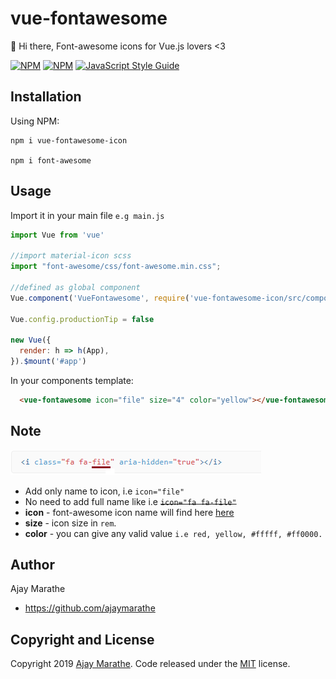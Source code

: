 # vue-fontawesome
🍺 Hi there, Font-awesome icons for Vue.js lovers <3

[![NPM](https://img.shields.io/npm/v/vue-fontawesome-icon.svg)](https://www.npmjs.com/package/vue-fontawesome-icon) 
[![NPM](https://img.shields.io/npm/dt/vue-fontawesome-icon.svg)](https://www.npmjs.com/package/vue-fontawesome-icon) 
[![JavaScript Style Guide](https://img.shields.io/badge/code_style-standard-brightgreen.svg)](https://standardjs.com)


## Installation
Using NPM:
```
npm i vue-fontawesome-icon

npm i font-awesome
```

## Usage
Import it in your main file `e.g main.js`
```js
import Vue from 'vue'

//import material-icon scss
import "font-awesome/css/font-awesome.min.css";

//defined as global component
Vue.component('VueFontawesome', require('vue-fontawesome-icon/src/components/VueFontawesome.vue').default);

Vue.config.productionTip = false

new Vue({
  render: h => h(App),
}).$mount('#app')

```

In your components template:
```html
  <vue-fontawesome icon="file" size="4" color="yellow"></vue-fontawesome>
```

## Note
[![vue-fontawesome](https://raw.githubusercontent.com/ajaymarathe/image-store/master/vue-fontawesome/img2.png)](https://github.com/ajaymarathe/vue-fontawesome)
- Add only name to icon, i.e `icon="file"`
- No need to add full name like i.e <del>`icon="fa fa-file"`</del>
- **icon** - font-awesome icon name will find here [here](https://fontawesome.com/v4.7.0/icons/)
- **size** - icon size in `rem`.
- **color** - you can give any valid value `i.e red, yellow, #fffff, #ff0000.`

## Author

Ajay Marathe

+ https://github.com/ajaymarathe

## Copyright and License

Copyright 2019 [Ajay Marathe](https://github.com/ajaymarathe). Code released under the [MIT](https://github.com/ajaymarathe/vue-fontawesome/blob/master/LICENSE) license.
